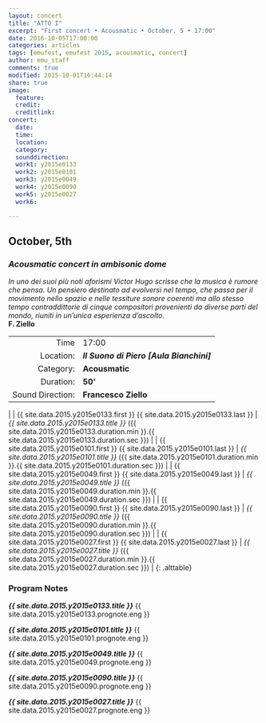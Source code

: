 ```yaml
---
layout: concert
title: "ATTO I"
excerpt: "First concert • Acousmatic • October, 5 • 17:00"
date: 2016-10-05T17:00:00
categories: articles
tags: [emufest, emufest 2015, acousmatic, concert]
author: emu_staff
comments: true
modified: 2015-10-01T16:44:14
share: true
image:
  feature:
  credit:
  creditlink:
concert:
  date:
  time:
  location:
  category:
  sounddirection:
  work1: y2015e0133
  work2: y2015e0101
  work3: y2015e0049
  work4: y2015e0090
  work5: y2015e0027
  work6:

---
```


## October, 5th

### *Acousmatic concert in ambisonic dome*

*In uno dei suoi più noti aforismi Victor Hugo scrisse che la musica è rumore che pensa.
Un pensiero destinato ad evolversi nel tempo, che passa per il movimento nello spazio e nelle tessiture sonore coerenti ma allo stesso tempo contraddittorie di cinque compositori provenienti da diverse parti del mondo,
riuniti in un’unica esperienza d’ascolto.*    
**F. Ziello**

|  |  |
|------------:|:------------|
| Time | 17:00 |
| Location: | ***Il Suono di Piero [Aula Bianchini]*** |
| Category: | **Acousmatic** |
| Duration: | **50'** |
| Sound Direction: | **Francesco Ziello** |
|
| {{ site.data.2015.y2015e0133.first }} {{ site.data.2015.y2015e0133.last }} | *{{ site.data.2015.y2015e0133.title }}* ({{ site.data.2015.y2015e0133.duration.min }}.{{ site.data.2015.y2015e0133.duration.sec }}) |
| {{ site.data.2015.y2015e0101.first }} {{ site.data.2015.y2015e0101.last }} | *{{ site.data.2015.y2015e0101.title }}* ({{ site.data.2015.y2015e0101.duration.min }}.{{ site.data.2015.y2015e0101.duration.sec }}) |
| {{ site.data.2015.y2015e0049.first }} {{ site.data.2015.y2015e0049.last }} | *{{ site.data.2015.y2015e0049.title }}* ({{ site.data.2015.y2015e0049.duration.min }}.{{ site.data.2015.y2015e0049.duration.sec }}) |
| {{ site.data.2015.y2015e0090.first }} {{ site.data.2015.y2015e0090.last }} | *{{ site.data.2015.y2015e0090.title }}* ({{ site.data.2015.y2015e0090.duration.min }}.{{ site.data.2015.y2015e0090.duration.sec }}) |
| {{ site.data.2015.y2015e0027.first }} {{ site.data.2015.y2015e0027.last }} | *{{ site.data.2015.y2015e0027.title }}* ({{ site.data.2015.y2015e0027.duration.min }}.{{ site.data.2015.y2015e0027.duration.sec }}) |
{: .alttable}

<!-- Time: **17:00**    
Location: ***Il Suono di Piero [Aula Bianchini]***    
Category: **Acousmatic**    
Duration: **50'**    
Sound Direction: **Francesco Ziello**     -->

<!-- - {{ site.data.2015.y2015e0133.first }} {{ site.data.2015.y2015e0133.last }} • *{{ site.data.2015.y2015e0133.title }}* ({{ site.data.2015.y2015e0133.duration.min }}.{{ site.data.2015.y2015e0133.duration.sec }})
- {{ site.data.2015.y2015e0101.first }} {{ site.data.2015.y2015e0101.last }} • *{{ site.data.2015.y2015e0101.title }}* ({{ site.data.2015.y2015e0101.duration.min }}.{{ site.data.2015.y2015e0101.duration.sec }})
- {{ site.data.2015.y2015e0049.first }} {{ site.data.2015.y2015e0049.last }} • *{{ site.data.2015.y2015e0049.title }}* ({{ site.data.2015.y2015e0049.duration.min }}.{{ site.data.2015.y2015e0049.duration.sec }})
- {{ site.data.2015.y2015e0090.first }} {{ site.data.2015.y2015e0090.last }} • *{{ site.data.2015.y2015e0090.title }}* ({{ site.data.2015.y2015e0090.duration.min }}.{{ site.data.2015.y2015e0090.duration.sec }})
- {{ site.data.2015.y2015e0027.first }} {{ site.data.2015.y2015e0027.last }} • *{{ site.data.2015.y2015e0027.title }}* ({{ site.data.2015.y2015e0027.duration.min }}.{{ site.data.2015.y2015e0027.duration.sec }}) -->

### Program Notes

***{{ site.data.2015.y2015e0133.title }}*** {{ site.data.2015.y2015e0133.prognote.eng }}

***{{ site.data.2015.y2015e0101.title }}*** {{ site.data.2015.y2015e0101.prognote.eng }}

***{{ site.data.2015.y2015e0049.title }}*** {{ site.data.2015.y2015e0049.prognote.eng }}

***{{ site.data.2015.y2015e0090.title }}*** {{ site.data.2015.y2015e0090.prognote.eng }}

***{{ site.data.2015.y2015e0027.title }}*** {{ site.data.2015.y2015e0027.prognote.eng }}
